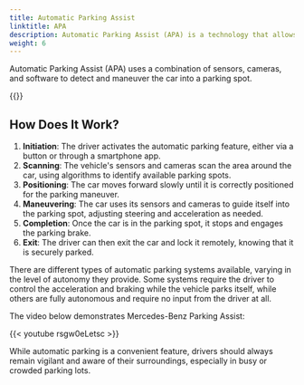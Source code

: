 ```yaml
---
title: Automatic Parking Assist
linktitle: APA
description: Automatic Parking Assist (APA) is a technology that allows a vehicle to park itself without the need for human intervention.
weight: 6
---
```

<!-- markdownlint-disable MD033 -->

Automatic Parking Assist (APA) uses a combination of sensors, cameras, and software to detect and maneuver the car into a parking spot.

{{<evkxdisplayaddarticle />}}

## How Does It Work?

1. **Initiation**: The driver activates the automatic parking feature, either via a button or through a smartphone app.
2. **Scanning**: The vehicle's sensors and cameras scan the area around the car, using algorithms to identify available parking spots.
3. **Positioning**: The car moves forward slowly until it is correctly positioned for the parking maneuver.
4. **Maneuvering**: The car uses its sensors and cameras to guide itself into the parking spot, adjusting steering and acceleration as needed.
5. **Completion**: Once the car is in the parking spot, it stops and engages the parking brake.
6. **Exit**: The driver can then exit the car and lock it remotely, knowing that it is securely parked.

There are different types of automatic parking systems available, varying in the level of autonomy they provide. Some systems require the driver to control the acceleration and braking while the vehicle parks itself, while others are fully autonomous and require no input from the driver at all.

The video below demonstrates Mercedes-Benz Parking Assist:

{{< youtube rsgw0eLetsc >}}

While automatic parking is a convenient feature, drivers should always remain vigilant and aware of their surroundings, especially in busy or crowded parking lots.
